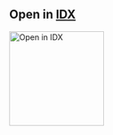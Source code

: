 ## Open in [IDX](https://idx.dev) 

<a href="https://idx.google.com/import?url=https://github.com/google/io-connect-2024-ui-workshop">
  <img
    alt="Open in IDX"
    src="https://www.gstatic.com/monospace/230815/openinprojectidx.png"
    width="170"
  />
</a>
